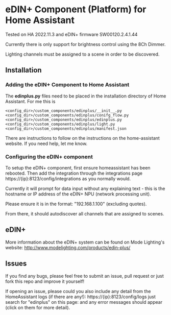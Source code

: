 # eDIN+ Component (Platform) for Home Assistant

Tested on HA 2022.11.3 and eDIN+ firmware SW00120.2.4.1.44

Currently there is only support for brightness control using the 8Ch Dimmer.

Lighting channels must be assigned to a scene in order to be discovered.

## Installation
### Adding the eDIN+ Component to Home Assistant
The **edinplus.py** files need to be placed in the installation directory of Home Assistant. For me this is
```
<config_dir>/custom_components/edinplus/__init__.py
<config_dir>/custom_components/edinplus/conifg_flow.py
<config_dir>/custom_components/edinplus/edinplus.py
<config_dir>/custom_components/edinplus/light.py
<config_dir>/custom_components/edinplus/manifest.json
``` 
There are instructions to follow on the instructions on the home-assistant website. If you need help, let me know.

### Configuring the eDIN+ component

To setup the eDIN+ component, first ensure homeassistant has been rebooted. Then add the integration through the integrations page https://{ip}:8123/config/integrations as you normally would. 

Currently it will prompt for data input without any explaining text - this is the hostname or IP address of the eDIN+ NPU (network processing unit). 

Please ensure it is in the format: "192.168.1.100" (excluding quotes). 

From there, it should autodiscover all channels that are assigned to scenes.

## eDIN+
More information about the eDIN+ system can be found on Mode Lighting's website: http://www.modelighting.com/products/edin-plus/

## Issues

If you find any bugs, please feel free to submit an issue, pull request or just fork this repo and improve it yourself!

If opening an issue, please could you also include any detail from the HomeAssistant logs (if there are any!): https://{ip}:8123/config/logs just search for "edinplus" on this page: and any error messages should appear (click on them for more detail).
